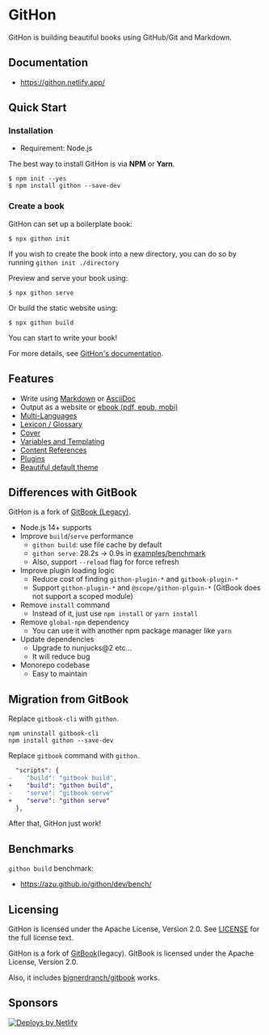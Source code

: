# GitHon

GitHon is building beautiful books using GitHub/Git and Markdown.

## Documentation

- <https://githon.netlify.app/>

## Quick Start

### Installation

- Requirement: Node.js

The best way to install GitHon is via **NPM** or **Yarn**.

```
$ npm init --yes
$ npm install githon --save-dev
```

### Create a book

GitHon can set up a boilerplate book:

```
$ npx githon init
```

If you wish to create the book into a new directory, you can do so by running `githon init ./directory`

Preview and serve your book using:

```
$ npx githon serve
```

Or build the static website using:

```
$ npx githon build
```

You can start to write your book! 

For more details, see [GitHon's documentation](https://githon.netlify.app/).

## Features

* Write using [Markdown](https://githon.netlify.app/syntax/markdown.html) or [AsciiDoc](https://githon.netlify.app/syntax/asciidoc.html)
* Output as a website or [ebook (pdf, epub, mobi)](https://githon.netlify.app/ebook.html)
* [Multi-Languages](https://githon.netlify.app/languages.html)
* [Lexicon / Glossary](https://githon.netlify.app/lexicon.html)
* [Cover](https://githon.netlify.app/ebook.html)
* [Variables and Templating](https://githon.netlify.app/templating/)
* [Content References](https://githon.netlify.app/templating/conrefs.html)
* [Plugins](https://githon.netlify.app/plugins/)
* [Beautiful default theme](https://github.com/GitbookIO/theme-default)

## Differences with GitBook

GitHon is a fork of [GitBook (Legacy)](https://legacy.gitbook.com/).

- Node.js 14+ supports
- Improve `build`/`serve` performance
    - `githon build`: use file cache by default
    - `githon serve`: 28.2s → 0.9s in [examples/benchmark](examples/benchmark)
    - Also, support `--reload` flag for force refresh
- Improve plugin loading logic
    - Reduce cost of finding `githon-plugin-*` and `gitbook-plugin-*`
    - Support `githon-plugin-*` and `@scope/githon-plguin-*` (GitBook does not support a scoped module)
- Remove `install` command
    - Instead of it, just use `npm install` or `yarn install` 
- Remove `global-npm` dependency
    - You can use it with another npm package manager like `yarn`
- Update dependencies
    - Upgrade to nunjucks@2 etc...
    - It will reduce bug
- Monorepo codebase
    - Easy to maintain

## Migration from GitBook

Replace `gitbook-cli` with `githon`.

```
npm uninstall gitbook-cli
npm install githon --save-dev
```

Replace `gitbook` command with `githon`.

```diff
  "scripts": {
-    "build": "gitbook build",
+    "build": "githon build",
-    "serve": "gitbook serve"
+    "serve": "githon serve"
  },
```

After that, GitHon just work!

## Benchmarks

`githon build` benchmark:

- <https://azu.github.io/githon/dev/bench/>

## Licensing

GitHon is licensed under the Apache License, Version 2.0. See [LICENSE](LICENSE) for the full license text.

GitHon is a fork of [GitBook](https://github.com/GitbookIO/gitbook)(legacy).
GitBook is licensed under the Apache License, Version 2.0.

Also, it includes [bignerdranch/gitbook](https://github.com/bignerdranch/gitbook) works.

## Sponsors
  
<a href="https://www.netlify.com">
<img src="https://www.netlify.com/img/global/badges/netlify-color-bg.svg" alt="Deploys by Netlify" />
</a>
